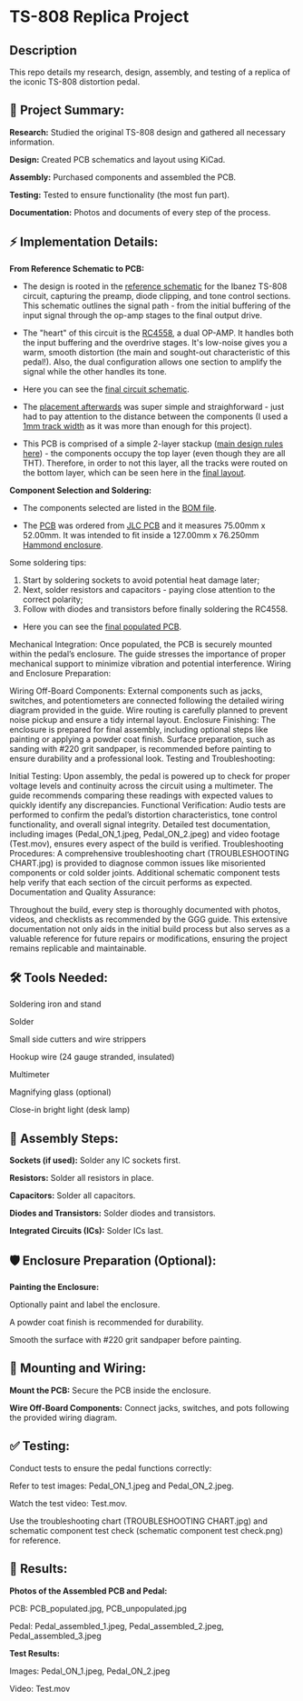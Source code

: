 <h1>TS-808 Replica Project</h1>

<h2>Description</h2>

This repo details my research, design, assembly, and testing of a replica of the iconic TS-808 distortion pedal.

<h2>🎸 Project Summary:</h2>

<b>Research:</b> Studied the original TS-808 design and gathered all necessary information.

<b>Design:</b> Created PCB schematics and layout using KiCad.

<b>Assembly:</b> Purchased components and assembled the PCB.

<b>Testing:</b> Tested to ensure functionality (the most fun part).

<b>Documentation:</b> Photos and documents of every step of the process.


<h2>⚡ Implementation Details:</h2>

<b>From Reference Schematic to PCB:</b>

- The design is rooted in the [reference schematic](https://github.com/danielftsilva/TS-808-Replica/blob/main/KiCad%20Project/ts-808_original%20reference_circuit.jpg) for the Ibanez TS-808 circuit, capturing the preamp, diode clipping, and tone control sections. This schematic outlines the signal path - from the initial buffering of the input signal through the op-amp stages to the final output drive.

- The "heart" of this circuit is the [RC4558](https://www.ti.com/lit/ds/symlink/rc4558.pdf?ts=1740038954763&ref_url=https%253A%252F%252Fwww.google.com%252F), a dual OP-AMP. It handles both the input buffering and the overdrive stages. It's low-noise gives you a warm, smooth distortion (the main and sought-out characteristic of this pedal!). Also, the dual configuration allows one section to amplify the signal while the other handles its tone.

- Here you can see the [final circuit schematic](https://github.com/danielftsilva/TS-808-Replica/blob/main/KiCad%20Project/Main%20Circuit.png).

<!-- modifications -->
<!-- There were a few modifications done on the circuit, namely:

1. Asymmetric clipping: two diodes placed in series (D1 and D2) introduce asymmetric clipping and produce a more "tube-like" distortion with a more dynamic response;

2. Clipper change: a lever switch (SPST) allows selection between different clipping devices - in this case between silicon diodes (1N914) and regular red LEDs. This gives us two distortion textures in the same circuit, providing more flexibility in shaping the pedal's sound;

3. AMZ Fat Modification

Change: A switch is added to bypass capacitor C3.

Impact: Increases boost and enhances bass response, resulting in a fuller and richer tone.

4. Keeley 808 Reissue Modifications

Changes:

Replace R6 (4.7kΩ) with a 2.4kΩ resistor.

Replace R7 (51kΩ) with a 20kΩ resistor.

Replace C3 (0.047µF) with a 0.1µF capacitor.

Replace C9 (0.22µF) with a 0.18µF capacitor.

Impact: Improves bass response and increases distortion at higher drive settings, enhancing the pedal's versatility.

5. Diode Lift Modification

Change: Uses an on-off-on SPDT toggle switch for the diode clipper selector, allowing diode clippers to be lifted from the feedback loop.

Impact: Enables the pedal to function as a clean booster when the diodes are lifted. At high drive settings, this may introduce a more aggressive, raw distortion.

6. Expensive Boutique Modifications

Changes:

Implements diode switching with a diode lift option.

Applies asymmetric clipping modification.

Replaces the Drive potentiometer with a 1MΩ logarithmic pot.

Impact: Aims to replicate high-end boutique overdrive pedals, providing increased gain and a unique tonal character.

Build Information

The project is built on a PCB based on the original TS-808 schematic, with additional wiring for the modifications.

High-quality components were used to maintain signal integrity and reliability.

The modifications were inspired by well-known guitar pedal modders and adapted to suit a wide range of playing styles. -->
<!-- -->

- The [placement afterwards](https://github.com/danielftsilva/TS-808-Replica/blob/main/KiCad%20Project/Layout/Placement_2.png) was super simple and straighforward - just had to pay attention to the distance between the components (I used a [1mm track width](https://github.com/danielftsilva/TS-808-Replica/blob/main/KiCad%20Project/Layout/tracks_2.png) as it was more than enough for this project).

- This PCB is comprised of a simple 2-layer stackup ([main design rules here](https://github.com/danielftsilva/TS-808-Replica/blob/main/KiCad%20Project/production/JLCPCB_KiCad_board_setup_1.png)) - the components occupy the top layer (even though they are all THT). Therefore, in order to not this layer, all the tracks were routed on the bottom layer, which can be seen here in the [final layout](https://github.com/danielftsilva/TS-808-Replica/blob/main/KiCad%20Project/Layout/Layout.png). 

<b>Component Selection and Soldering:</b>

- The components selected are listed in the [BOM file](https://github.com/danielftsilva/TS-808-Replica/blob/main/BOM/ts_808_generated_BOM.xlsx).

- The [PCB](https://github.com/danielftsilva/TS-808-Replica/blob/main/Assembly/PCB_unpopulated.jpg) was ordered from [JLC PCB](https://github.com/danielftsilva/TS-808-Replica/blob/main/KiCad%20Project/production/JLC_PCB_order.png) and it measures 75.00mm x 52.00mm. It was intended to fit inside a 127.00mm x 76.250mm [Hammond enclosure](https://eu.mouser.com/ProductDetail/Hammond-Manufacturing/1411NU?qs=k5YXvLLCsLFkprr1MgbOww%3D%3D).

Some soldering tips:

1. Start by soldering sockets to avoid potential heat damage later;
2. Next, solder resistors and capacitors - paying close attention to the correct polarity;
3. Follow with diodes and transistors before finally soldering the RC4558.

- Here you can see the [final populated PCB](https://github.com/danielftsilva/TS-808-Replica/blob/main/Assembly/PCB_populated.jpg).



Mechanical Integration:
Once populated, the PCB is securely mounted within the pedal’s enclosure. The guide stresses the importance of proper mechanical support to minimize vibration and potential interference.
Wiring and Enclosure Preparation:

Wiring Off-Board Components:
External components such as jacks, switches, and potentiometers are connected following the detailed wiring diagram provided in the guide.
Wire routing is carefully planned to prevent noise pickup and ensure a tidy internal layout.
Enclosure Finishing:
The enclosure is prepared for final assembly, including optional steps like painting or applying a powder coat finish.
Surface preparation, such as sanding with #220 grit sandpaper, is recommended before painting to ensure durability and a professional look.
Testing and Troubleshooting:

Initial Testing:
Upon assembly, the pedal is powered up to check for proper voltage levels and continuity across the circuit using a multimeter.
The guide recommends comparing these readings with expected values to quickly identify any discrepancies.
Functional Verification:
Audio tests are performed to confirm the pedal’s distortion characteristics, tone control functionality, and overall signal integrity.
Detailed test documentation, including images (Pedal_ON_1.jpeg, Pedal_ON_2.jpeg) and video footage (Test.mov), ensures every aspect of the build is verified.
Troubleshooting Procedures:
A comprehensive troubleshooting chart (TROUBLESHOOTING CHART.jpg) is provided to diagnose common issues like misoriented components or cold solder joints.
Additional schematic component tests help verify that each section of the circuit performs as expected.
Documentation and Quality Assurance:

Throughout the build, every step is thoroughly documented with photos, videos, and checklists as recommended by the GGG guide.
This extensive documentation not only aids in the initial build process but also serves as a valuable reference for future repairs or modifications, ensuring the project remains replicable and maintainable.




<h2>🛠️ Tools Needed:</h2>

Soldering iron and stand

Solder

Small side cutters and wire strippers

Hookup wire (24 gauge stranded, insulated)

Multimeter

Magnifying glass (optional)

Close-in bright light (desk lamp)

<h2>🔧 Assembly Steps:</h2>

<b>Sockets (if used):</b> Solder any IC sockets first.

<b>Resistors:</b> Solder all resistors in place.

<b>Capacitors:</b> Solder all capacitors.

<b>Diodes and Transistors:</b> Solder diodes and transistors.

<b>Integrated Circuits (ICs):</b> Solder ICs last.

<h2>🛡️ Enclosure Preparation (Optional):</h2>

<b>Painting the Enclosure:</b>

Optionally paint and label the enclosure.

A powder coat finish is recommended for durability.

Smooth the surface with #220 grit sandpaper before painting.

<h2>🔌 Mounting and Wiring:</h2>

<b>Mount the PCB:</b> Secure the PCB inside the enclosure.

<b>Wire Off-Board Components:</b> Connect jacks, switches, and pots following the provided wiring diagram.

<h2>✅ Testing:</h2>

Conduct tests to ensure the pedal functions correctly:

Refer to test images: Pedal_ON_1.jpeg and Pedal_ON_2.jpeg.

Watch the test video: Test.mov.

Use the troubleshooting chart (TROUBLESHOOTING CHART.jpg) and schematic component test check (schematic component test check.png) for reference.

<h2>📸 Results:</h2>

<b>Photos of the Assembled PCB and Pedal:</b>

PCB: PCB_populated.jpg, PCB_unpopulated.jpg

Pedal: Pedal_assembled_1.jpeg, Pedal_assembled_2.jpeg, Pedal_assembled_3.jpeg

<b>Test Results:</b>

Images: Pedal_ON_1.jpeg, Pedal_ON_2.jpeg

Video: Test.mov
